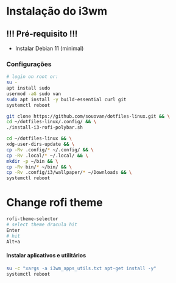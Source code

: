 # Instalação do i3wm

## !!! Pré-requisito !!!

* Instalar Debian 11 (minimal)

### Configurações

```sh
# login on root or:
su -
apt install sudo
usermod -aG sudo van
sudo apt install -y build-essential curl git
systemctl reboot
```

```sh
git clone https://github.com/souovan/dotfiles-linux.git && \
cd ~/dotfiles-linux/.config/ && \
./install-i3-rofi-polybar.sh
```

```sh
cd ~/dotfiles-linux && \
xdg-user-dirs-update && \
cp -Rv .config/* ~/.config/ && \
cp -Rv .local/* ~/.local/ && \
mkdir -p ~/bin && \
cp -Rv bin/* ~/bin/ && \
cp -Rv .config/i3/wallpaper/* ~/Downloads && \
systemctl reboot
```

# Change rofi theme

```sh
rofi-theme-selector
# select theme dracula hit 
Enter
# hit 
Alt+a
```

#### Instalar aplicativos e utilitários

```sh
su -c "xargs -a i3wm_apps_utils.txt apt-get install -y"
systemctl reboot
```